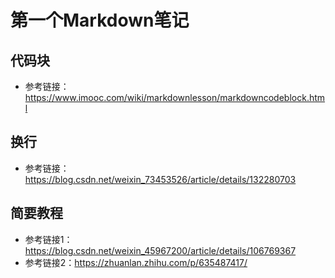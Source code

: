
# 第一个Markdown笔记

## 代码块

- 参考链接：<https://www.imooc.com/wiki/markdownlesson/markdowncodeblock.html>

## 换行

- 参考链接：<https://blog.csdn.net/weixin_73453526/article/details/132280703>

## 简要教程

- 参考链接1：<https://blog.csdn.net/weixin_45967200/article/details/106769367>   
- 参考链接2：<https://zhuanlan.zhihu.com/p/635487417/>